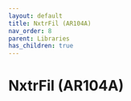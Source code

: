 ```yaml
---
layout: default
title: NxtrFil (AR104A)
nav_order: 8
parent: Libraries
has_children: true
---
```

# NxtrFil (AR104A)
